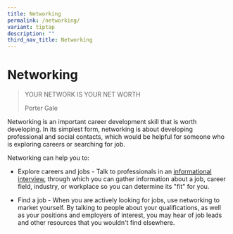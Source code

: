 ```yaml
---
title: Networking
permalink: /networking/
variant: tiptap
description: ""
third_nav_title: Networking
---
```

<h1>Networking</h1>
<blockquote>
<p>YOUR NETWORK IS YOUR NET WORTH</p>
<p>Porter Gale</p>
</blockquote>
<p>Networking is an important career development skill that is worth developing.
In its simplest form, networking is about developing professional and social
contacts, which would be helpful for someone who is exploring careers or
searching for job.</p>
<p>Networking can help you to:</p>
<ul>
<li>
<p>Explore careers and jobs - Talk to professionals in an&nbsp;<a href="https://corporatefinanceinstitute.com/resources/career/informational-interview/" class="wixui-rich-text__text" rel="noreferrer noopener" target="_blank"><u>informational interview</u></a>,
through which you can gather information about a job, career field, industry,
or workplace so you can determine its "fit" for you.</p>
</li>
<li>
<p>Find a job - When you are actively looking for jobs, use networking to
market yourself. By talking to people about your qualifications, as well
as your positions and employers of interest, you may hear of job leads
and other resources that you wouldn't find elsewhere.</p>
</li>
</ul>
<p></p>